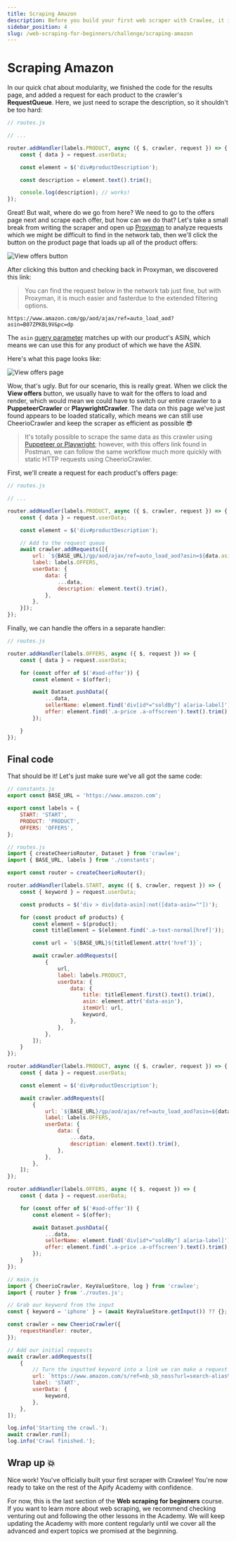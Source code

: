 ```yaml
---
title: Scraping Amazon
description: Before you build your first web scraper with Crawlee, it is important to understand the concept of modularity in programming.
sidebar_position: 4
slug: /web-scraping-for-beginners/challenge/scraping-amazon
---
```


# Scraping Amazon

In our quick chat about modularity, we finished the code for the results page, and added a request for each product to the crawler's **RequestQueue**. Here, we just need to scrape the description, so it shouldn't be too hard:

```js
// routes.js

// ...

router.addHandler(labels.PRODUCT, async ({ $, crawler, request }) => {
    const { data } = request.userData;

    const element = $('div#productDescription');

    const description = element.text().trim();

    console.log(description); // works!
});
```


Great! But wait, where do we go from here? We need to go to the offers page next and scrape each offer, but how can we do that? Let's take a small break from writing the scraper and open up [Proxyman](../../tools/proxyman.md) to analyze requests which we might be difficult to find in the network tab, then we'll click the button on the product page that loads up all of the product offers:

![View offers button](./images/view-offers-button.webp)

After clicking this button and checking back in Proxyman, we discovered this link:

> You can find the request below in the network tab just fine, but with Proxyman, it is much easier and fasterdue to the extended filtering options.

```text
https://www.amazon.com/gp/aod/ajax/ref=auto_load_aod?asin=B07ZPKBL9V&pc=dp
```

The `asin` [query parameter](https://branch.io/glossary/query-parameters/) matches up with our product's ASIN, which means we can use this for any product of which we have the ASIN.

Here's what this page looks like:

![View offers page](./images/offers-page.webp)

Wow, that's ugly. But for our scenario, this is really great. When we click the **View offers** button, we usually have to wait for the offers to load and render, which would mean we could have to switch our entire crawler to a **PuppeteerCrawler** or **PlaywrightCrawler**. The data on this page we've just found appears to be loaded statically, which means we can still use CheerioCrawler and keep the scraper as efficient as possible 😎

> It's totally possible to scrape the same data as this crawler using [Puppeteer or Playwright](../../puppeteer_playwright/index.md); however, with this offers link found in Postman, we can follow the same workflow much more quickly with static HTTP requests using CheerioCrawler.

First, we'll create a request for each product's offers page:

```js
// routes.js

// ...

router.addHandler(labels.PRODUCT, async ({ $, crawler, request }) => {
    const { data } = request.userData;

    const element = $('div#productDescription');

    // Add to the request queue
    await crawler.addRequests([{
        url: `${BASE_URL}/gp/aod/ajax/ref=auto_load_aod?asin=${data.asin}&pc=dp`,
        label: labels.OFFERS,
        userData: {
            data: {
                ...data,
                description: element.text().trim(),
            },
        },
    }]);
});
```

Finally, we can handle the offers in a separate handler:

```js
// routes.js

router.addHandler(labels.OFFERS, async ({ $, request }) => {
    const { data } = request.userData;

    for (const offer of $('#aod-offer')) {
        const element = $(offer);

        await Dataset.pushData({
            ...data,
            sellerName: element.find('div[id*="soldBy"] a[aria-label]').text().trim(),
            offer: element.find('.a-price .a-offscreen').text().trim(),
        });

    }
});
```

## [](#final-code) Final code

That should be it! Let's just make sure we've all got the same code:

```js
// constants.js
export const BASE_URL = 'https://www.amazon.com';

export const labels = {
    START: 'START',
    PRODUCT: 'PRODUCT',
    OFFERS: 'OFFERS',
};
```

```js
// routes.js
import { createCheerioRouter, Dataset } from 'crawlee';
import { BASE_URL, labels } from './constants';

export const router = createCheerioRouter();

router.addHandler(labels.START, async ({ $, crawler, request }) => {
    const { keyword } = request.userData;

    const products = $('div > div[data-asin]:not([data-asin=""])');

    for (const product of products) {
        const element = $(product);
        const titleElement = $(element.find('.a-text-normal[href]'));

        const url = `${BASE_URL}${titleElement.attr('href')}`;

        await crawler.addRequests([
            {
                url,
                label: labels.PRODUCT,
                userData: {
                    data: {
                        title: titleElement.first().text().trim(),
                        asin: element.attr('data-asin'),
                        itemUrl: url,
                        keyword,
                    },
                },
            },
        ]);
    }
});

router.addHandler(labels.PRODUCT, async ({ $, crawler, request }) => {
    const { data } = request.userData;

    const element = $('div#productDescription');

    await crawler.addRequests([
        {
            url: `${BASE_URL}/gp/aod/ajax/ref=auto_load_aod?asin=${data.asin}&pc=dp`,
            label: labels.OFFERS,
            userData: {
                data: {
                    ...data,
                    description: element.text().trim(),
                },
            },
        },
    ]);
});

router.addHandler(labels.OFFERS, async ({ $, request }) => {
    const { data } = request.userData;

    for (const offer of $('#aod-offer')) {
        const element = $(offer);

        await Dataset.pushData({
            ...data,
            sellerName: element.find('div[id*="soldBy"] a[aria-label]').text().trim(),
            offer: element.find('.a-price .a-offscreen').text().trim(),
        });
    }
});
```

```js
// main.js
import { CheerioCrawler, KeyValueStore, log } from 'crawlee';
import { router } from './routes.js';

// Grab our keyword from the input
const { keyword = 'iphone' } = (await KeyValueStore.getInput()) ?? {};

const crawler = new CheerioCrawler({
    requestHandler: router,
});

// Add our initial requests
await crawler.addRequests([
    {
        // Turn the inputted keyword into a link we can make a request with
        url: `https://www.amazon.com/s/ref=nb_sb_noss?url=search-alias%3Daps&field-keywords=${keyword}`,
        label: 'START',
        userData: {
            keyword,
        },
    },
]);

log.info('Starting the crawl.');
await crawler.run();
log.info('Crawl finished.');
```

## [](#wrap-up) Wrap up 💥

Nice work! You've officially built your first scraper with Crawlee! You're now ready to take on the rest of the Apify Academy with confidence.

For now, this is the last section of the **Web scraping for beginners** course. If you want to learn more about web scraping, we recommend checking venturing out and following the other lessons in the Academy. We will keep updating the Academy with more content regularly until we cover all the advanced and expert topics we promised at the beginning.
